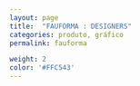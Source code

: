 ```yaml
---
layout: page
title:  "FAUFORMA : DESIGNERS"
categories: produto, gráfico
permalink: fauforma

weight: 2
color: '#FFC543'
---
```

